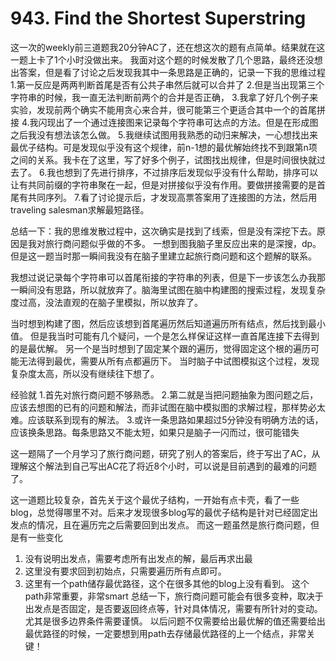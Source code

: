 # 943. Find the Shortest Superstring

这一次的weekly前三道题我20分钟AC了，还在想这次的题有点简单。结果就在这一题上卡了1个小时没做出来。
我面对这个题的时候发散了几个思路，最终还没想出答案，但是看了讨论之后发现我其中一条思路是正确的，记录一下我的思维过程
1.第一反应是两两判断首尾是否有公共子串然后就可以合并了
2.但是当出现第三个字符串的时候，我一直无法判断前两个的合并是否正确，
3.我拿了好几个例子来实验，发现前两个确实不能用贪心来合并，很可能第三个更适合其中一个的首尾拼接
4.我闪现出了一个通过连接图来记录每个字符串可达点的方法。但是在形成图之后我没有想法该怎么做。
5.我继续试图用我熟悉的动归来解决，一心想找出来最优子结构。可是发现似乎没有这个规律，前n-1想的最优解始终找不到跟第n项之间的关系。我卡在了这里，写了好多个例子，试图找出规律，但是时间很快就过去了。
6.我也想到了先进行排序，不过排序后发现似乎没有什么帮助，排序可以让有共同前缀的字符串聚在一起，但是对拼接似乎没有作用。要做拼接需要的是首尾有共同序列。
7.看了讨论提示后，才发现高票答案用了连接图的方法，然后用traveling salesman求解最短路径。

总结一下：我的思维发散过程中，这次确实是找到了线索，但是没有深挖下去。原因是我对旅行商问题似乎做的不多。 一想到图我脑子里反应出来的是深搜，dp。 但是这一题当时那一瞬间我没有在脑子里建立起旅行商问题和这个题解的联系。

我想过说记录每个字符串可以首尾衔接的字符串的列表，但是下一步该怎么办我那一瞬间没有思路，所以就放弃了。脑海里试图在脑中构建图的搜索过程，发现复杂度过高，没法直观的在脑子里模拟，所以放弃了。

当时想到构建了图，然后应该想到首尾遍历然后知道遍历所有结点，然后找到最小值。 但是我当时可能有几个疑问，一个是怎么样保证这样一直首尾连接下去得到的是最优解。 另一个是当时想到了固定某个跟的遍历，觉得固定这个根的遍历可能无法得到最优，需要从所有点都遍历下。 当时脑子中试图模拟这个过程，发现复杂度太高，所以没有继续往下想了。

经验就
1.首先对旅行商问题不够熟悉。
2.第二就是当把问题抽象为图问题之后，应该去想图的已有的问题和解法，而非试图在脑中模拟图的求解过程，那样势必太难。应该联系到现有的解法。
3.或许一条思路如果超过5分钟没有明确方法的话，应该换条思路。每条思路又不能太短，如果只是脑子一闪而过，很可能错失



这一题隔了一个月学习了旅行商问题，研究了别人的答案后，终于写出了AC，从理解这个解法到自己写出AC花了将近8个小时，可以说是目前遇到的最难的问题了。

这一道题比较复杂，首先关于这个最优子结构，一开始有点卡壳，看了一些blog，总觉得哪里不对。后来才发现很多blog写的最优子结构是针对已经固定出发点的情况，且在遍历完之后需要回到出发点。
而这一题虽然是旅行商问题，但是有一些变化
1. 没有说明出发点，需要考虑所有出发点的解，最后再求出最
2. 这里没有要求回到初始点，只需要遍历所有点即可。
3. 这里有一个path储存最优路径，这个在很多其他的blog上没有看到。 这个path非常重要，非常smart
总结一下，旅行商问题可能会有很多变种，取决于出发点是否固定，是否要返回终点等，针对具体情况，需要有所针对的变动。
尤其是很多边界条件需要谨慎。
以后问题不仅需要给出最优解的值还需要给出最优路径的时候，一定要想到用path去存储最优路径的上一个结点，非常关键！


